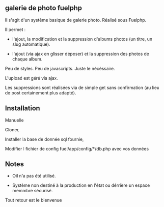 ## galerie de photo fuelphp

Il s'agit d'un système basique de galerie photo.
Réalisé sous Fuelphp.


Il permet :

- l'ajout, la modification et la suppression d'albums photos (un titre, un slug automatique).

- l'ajout (via ajax en glisser déposer) et la suppression des photos de chaque album.


Peu de styles. Peu de javascripts. Juste le nécéssaire.

L'upload est géré via ajax.

Les suppressions sont réalisées via de simple get sans confirmation (au lieu de post certainement  plus adapté).


## Installation

Manuelle

Cloner, 

Installer la base de donnée sql fournie, 

Modifier l fichier de config fuel/app/config/*/db.php avec vos données

## Notes

- Oil n'a pas été utilisé.

- Système non destiné à la production en l'état ou dérrière un espace memmbre sécurisé.


Tout retour est le bienvenue

